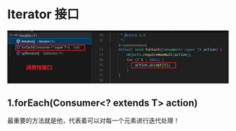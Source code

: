 # Iterator 接口
![alt text](../../../img/Iterator接口方法.png)
## 1.forEach(Consumer<? extends T> action)
最重要的方法就是他，代表着可以对每一个元素进行迭代处理！